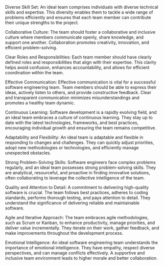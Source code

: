Diverse Skill Set: An ideal team comprises individuals with diverse technical skills and expertise. This diversity enables them to tackle a wide range of problems efficiently and ensures that each team member can contribute their unique strengths to the project.

Collaborative Culture: The team should foster a collaborative and inclusive culture where members communicate openly, share knowledge, and support one another. Collaboration promotes creativity, innovation, and efficient problem-solving.

Clear Roles and Responsibilities: Each team member should have clearly defined roles and responsibilities that align with their expertise. This clarity helps avoid confusion, enhances accountability, and allows for efficient coordination within the team.

Effective Communication: Effective communication is vital for a successful software engineering team. Team members should be able to express their ideas, actively listen to others, and provide constructive feedback. Clear and transparent communication minimizes misunderstandings and promotes a healthy team dynamic.

Continuous Learning: Software development is a rapidly evolving field, and an ideal team embraces a culture of continuous learning. They stay up to date with the latest technologies, frameworks, and best practices, encouraging individual growth and ensuring the team remains competitive.

Adaptability and Flexibility: An ideal team is adaptable and flexible in responding to changes and challenges. They can quickly adjust priorities, adopt new methodologies or technologies, and efficiently manage unexpected obstacles.

Strong Problem-Solving Skills: Software engineers face complex problems regularly, and an ideal team possesses strong problem-solving skills. They are analytical, resourceful, and proactive in finding innovative solutions, often collaborating to leverage the collective intelligence of the team.

Quality and Attention to Detail: A commitment to delivering high-quality software is crucial. The team follows best practices, adheres to coding standards, performs thorough testing, and pays attention to detail. They understand the significance of delivering reliable and maintainable software.

Agile and Iterative Approach: The team embraces agile methodologies, such as Scrum or Kanban, to enhance productivity, manage priorities, and deliver value incrementally. They iterate on their work, gather feedback, and make improvements throughout the development process.

Emotional Intelligence: An ideal software engineering team understands the importance of emotional intelligence. They have empathy, respect diverse perspectives, and can manage conflicts effectively. A supportive and inclusive team environment leads to higher morale and better collaboration.